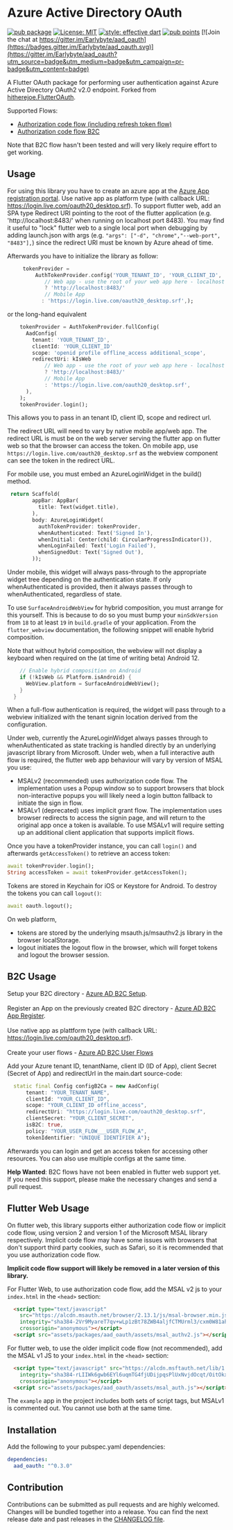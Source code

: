 # Azure Active Directory OAuth

[![pub package](https://img.shields.io/pub/v/aad_oauth.svg)](https://pub.dartlang.org/packages/aad_oauth)
[![License: MIT](https://img.shields.io/badge/license-MIT-blue.svg)](https://opensource.org/licenses/MIT)
[![style: effective dart](https://img.shields.io/badge/style-effective_dart-40c4ff.svg)](https://github.com/tenhobi/effective_dart)
[![pub points](https://badges.bar/aad_oauth/pub%20points)](https://pub.dev/packages/aad_oauth/score) 
[![Join the chat at https://gitter.im/Earlybyte/aad_oauth](https://badges.gitter.im/Earlybyte/aad_oauth.svg)](https://gitter.im/Earlybyte/aad_oauth?utm_source=badge&utm_medium=badge&utm_campaign=pr-badge&utm_content=badge)

A Flutter OAuth package for performing user authentication against Azure Active Directory OAuth2 v2.0 endpoint. Forked from [hitherejoe.FlutterOAuth](https://github.com/hitherejoe/FlutterOAuth).

Supported Flows:

- [Authorization code flow (including refresh token flow)](https://docs.microsoft.com/en-us/azure/active-directory/develop/v2-oauth2-auth-code-flow)
- [Authorization code flow B2C](https://docs.microsoft.com/en-us/azure/active-directory-b2c/authorization-code-flow)

Note that B2C flow hasn't been tested and will very likely require effort to get working.

## Usage

For using this library you have to create an azure app at the [Azure App registration portal](https://apps.dev.microsoft.com/).
Use native app as platform type (with callback URL: https://login.live.com/oauth20_desktop.srf). To support flutter web, add
an SPA type Redirect URI pointing to the root of the flutter application (e.g. 'http://localhost:8483/' when running on localhost
port 8483). You may find it useful to "lock" flutter web to a single local port when debugging by adding launch.json with args (e.g.
`"args": ["-d", "chrome","--web-port", "8483"],`) since the redirect URI must be known by Azure ahead of time.

Afterwards you have to initialize the library as follow:

```dart
     tokenProvider =
         AuthTokenProvider.config('YOUR_TENANT_ID', 'YOUR_CLIENT_ID', 'additional_scope', kIsWeb
            // Web app - use the root of your web app here - localhost for local testing
            ? 'http://localhost:8483/'
            // Mobile App
           : 'https://login.live.com/oauth20_desktop.srf',);
```

or the long-hand equivalent

```dart
    tokenProvider = AuthTokenProvider.fullConfig(
      AadConfig(
        tenant: 'YOUR_TENANT_ID',
        clientId: 'YOUR_CLIENT_ID'
        scope: 'openid profile offline_access additional_scope',
        redirectUri: kIsWeb
            // Web app - use the root of your web app here - localhost for local testing
            ? 'http://localhost:8483/'
            // Mobile App
            : 'https://login.live.com/oauth20_desktop.srf',
      ),
    );
    tokenProvider.login();

```

This allows you to pass in an tenant ID, client ID, scope and redirect url. 

The redirect URL will need to vary by native mobile app/web app. The redirect URL is
must be on the web server serving the flutter app on flutter web so that the browser
can access the token. On mobile app, use `https://login.live.com/oauth20_desktop.srf`
as the webview component can see the token in the redirect URL.

For mobile use, you must embed an AzureLoginWidget in the build() method.

```dart
 return Scaffold(
        appBar: AppBar(
          title: Text(widget.title),
        ),
        body: AzureLoginWidget(
          authTokenProvider: tokenProvider,
          whenAuthenticated: Text('Signed In'),
          whenInitial: Center(child: CircularProgressIndicator()),
          whenLoginFailed: Text('Login Failed'),
          whenSignedOut: Text('Signed Out'),
        ));
```
Under mobile, this widget will always pass-through to the appropriate widget tree depending
on the authentication state. If only whenAuthenticated is provided, then it always passes
through to whenAuthenticated, regardless of state. 

To use `SurfaceAndroidWebView` for hybrid composition, you must arrange for this yourself. This
is because to do so you must bump your `minSdkVersion` from `18` to at least `19` in `build.gradle` of
your application. From the `flutter_webview` documentation, the following snippet will enable
hybrid composition.

Note that without hybrid composition, the webview will not display a keyboard when required on
the (at time of writing beta) Android 12.

```dart
    // Enable hybrid composition on Android
    if (!kIsWeb && Platform.isAndroid) {
      WebView.platform = SurfaceAndroidWebView();
    }
  }
```

When a full-flow authentication is required, the widget will pass through to a webview
initialized with the tenant signin location derived from the configuration.

Under web, currently the AzureLoginWidget always passes through to whenAuthenticated as state tracking
is handled directly by an underlying javascript library from Microsoft. Under web, when a full
interactive auth flow is required, the flutter web app behaviour will vary by version of MSAL
you use:
* MSALv2 (recommended) uses authorization code flow. The implementation uses a Popup window
  so to support browsers that block non-interactive popups you will likely need a login button
  fallback to initiate the sign in flow.
* MSALv1 (deprecated) uses implicit grant flow. The implementation uses browser redirects to
  access the signin page, and will return to the original app once a token is available. To use
  MSALv1 will require setting up an additional client application that supports implicit flows.

Once you have a tokenProvider instance, you can call `login()` and afterwards `getAccessToken()` to retrieve an access token:

```dart
await tokenProvider.login();
String accessToken = await tokenProvider.getAccessToken();
```

Tokens are stored in Keychain for iOS or Keystore for Android. To destroy the tokens you can call `logout()`:

```dart
await oauth.logout();
```

On web platform,
* tokens are stored by the underlying msauth.js/msauthv2.js library in the browser localStorage.
* logout initiates the logout flow in the browser, which will forget tokens and logout the browser session.

## B2C Usage

Setup your B2C directory - [Azure AD B2C Setup](https://docs.microsoft.com/en-us/azure/active-directory-b2c/tutorial-create-tenant/).
<br></br>Register an App on the previously created B2C directory - [Azure AD B2C App Register](https://docs.microsoft.com/en-us/azure/active-directory-b2c/tutorial-register-applications?tabs=applications).
<br></br>Use native app as plattform type (with callback URL: https://login.live.com/oauth20_desktop.srf).
<br></br>Create your user flows - [Azure AD B2C User Flows](https://docs.microsoft.com/en-us/azure/active-directory-b2c/tutorial-create-user-flows)

Add your Azure tenant ID, tenantName, client ID (ID of App), client Secret (Secret of App) and redirectUrl in the main.dart source-code:

```dart
  static final Config configB2Ca = new AadConfig(
      tenant: "YOUR_TENANT_NAME",
      clientId: "YOUR_CLIENT_ID",
      scope: "YOUR_CLIENT_ID offline_access",
      redirectUri: "https://login.live.com/oauth20_desktop.srf",
      clientSecret: "YOUR_CLIENT_SECRET",
      isB2C: true,
      policy: "YOUR_USER_FLOW___USER_FLOW_A",
      tokenIdentifier: "UNIQUE IDENTIFIER A");
```

Afterwards you can login and get an access token for accessing other resources. You can also use multiple configs at the same time.

**Help Wanted**: B2C flows have not been enabled in flutter web support yet. If you need this support, please make
the necessary changes and send a pull request.

## Flutter Web Usage

On flutter web, this library supports either authorization code flow or implicit code flow, using version 2 and version 1
of the Microsoft MSAL library respectively. Implicit code flow may have some issues with browsers that don't support
third party cookies, such as Safari, so it is recommended that you use authorization code flow.

**Implicit code flow support will likely be removed in a later version of this library.**

For Flutter Web, to use authorization code flow, add the MSAL v2 js to your `index.html` in the `<head>` section:
```html
  <script type="text/javascript"
    src="https://alcdn.msauth.net/browser/2.13.1/js/msal-browser.min.js"
    integrity="sha384-2Vr9MyareT7qv+wLp1zBt78ZWB4aljfCTMUrml3/cxm0W81ahmDOC6uyNmmn0Vrc"
    crossorigin="anonymous"></script>
  <script src="assets/packages/aad_oauth/assets/msal_authv2.js"></script>
```

For flutter web, to use the older implicit code flow (not recommended), add the MSAL v1 JS to your `index.html` in the `<head>` section:

```html
  <script type="text/javascript" src="https://alcdn.msftauth.net/lib/1.4.8/js/msal.js"
    integrity="sha384-rLIIWk6gwb6EYl6uqmTG4fjUDijpqsPlUxNvjdOcqt/OitOkxXKAJf6HhNEjRDBD"
    crossorigin="anonymous"></script>
  <script src="assets/packages/aad_oauth/assets/msal_auth.js"></script>
```

The `example` app in the project includes both sets of script tags, but MSALv1 is commented out. You cannot use both at the same
time.

## Installation

Add the following to your pubspec.yaml dependencies:

```yaml
dependencies:
  aad_oauth: "^0.3.0"
```

## Contribution

Contributions can be submitted as pull requests and are highly welcomed. Changes will be bundled together into a release. You can find the next release date and past releases in the [CHANGELOG file](CHANGELOG.md).
